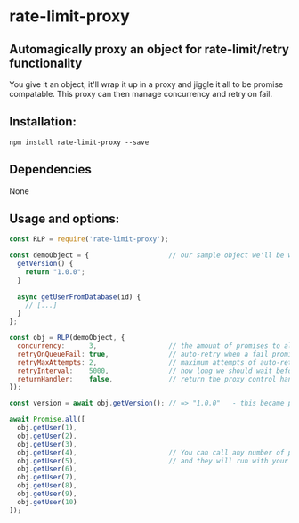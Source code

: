 # rate-limit-proxy
## Automagically proxy an object for rate-limit/retry functionality
You give it an object, it'll wrap it up in a proxy and jiggle it all to be promise compatable. This proxy can then manage concurrency and retry on fail.

## Installation:
```
npm install rate-limit-proxy --save
```

## Dependencies
None

## Usage and options:
```js
const RLP = require('rate-limit-proxy');

const demoObject = {                    // our sample object we'll be working with.
  getVersion() {
    return "1.0.0";
  }
  
  async getUserFromDatabase(id) {
    // [...]
  }
};

const obj = RLP(demoObject, {
  concurrency:      3,                  // the amount of promises to allow running at once
  retryOnQueueFail: true,               // auto-retry when a fail promise occurs
  retryMaxAttempts: 2,                  // maximum attempts of auto-retry
  retryInterval:    5000,               // how long we should wait before a retry
  returnHandler:    false,              // return the proxy control handler, instead of the proxied object
});

const version = await obj.getVersion(); // => "1.0.0"   - this became promise driven automatically

await Promise.all([
  obj.getUser(1),
  obj.getUser(2),
  obj.getUser(3),
  obj.getUser(4),                       // You can call any number of promise simultaneously
  obj.getUser(5),                       // and they will run with your desired options :)
  obj.getUser(6),
  obj.getUser(7),
  obj.getUser(8),
  obj.getUser(9),
  obj.getUser(10)
]);
```